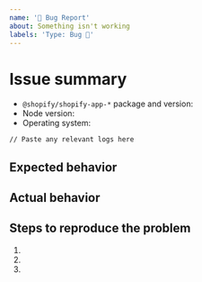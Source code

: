 ```yaml
---
name: '🐛 Bug Report'
about: Something isn't working
labels: 'Type: Bug 🐛'
---
```


# Issue summary

<!--

Write a short description of the issue here. Please provide any details or logs that
can help us debug it.

To increase logging, change these settings when calling shopifyApp:
  api: {
    logger: {
      level: LogSeverity.Debug,
      httpRequests: true, // if the error seems to be related to requests
    }
  }

Learn more: https://github.com/Shopify/shopify-api-js/blob/main/docs/reference/shopifyApi.md#logger

-->

- `@shopify/shopify-app-*` package and version:
- Node version:
- Operating system:

```
// Paste any relevant logs here
```

## Expected behavior

<!-- What do you think should happen? -->

## Actual behavior

<!-- What actually happens? -->

## Steps to reproduce the problem

1.
1.
1.
